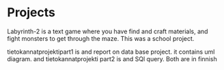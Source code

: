 # Projects
Labyrinth-2 is a text game where you have find and craft materials, and fight monsters to get through the maze. This was a school project.

tietokannatprojektipart1 is and report on data base project. it contains uml diagram. and tietokannatprojekti part2 is and SQl query. Both are in finnish
